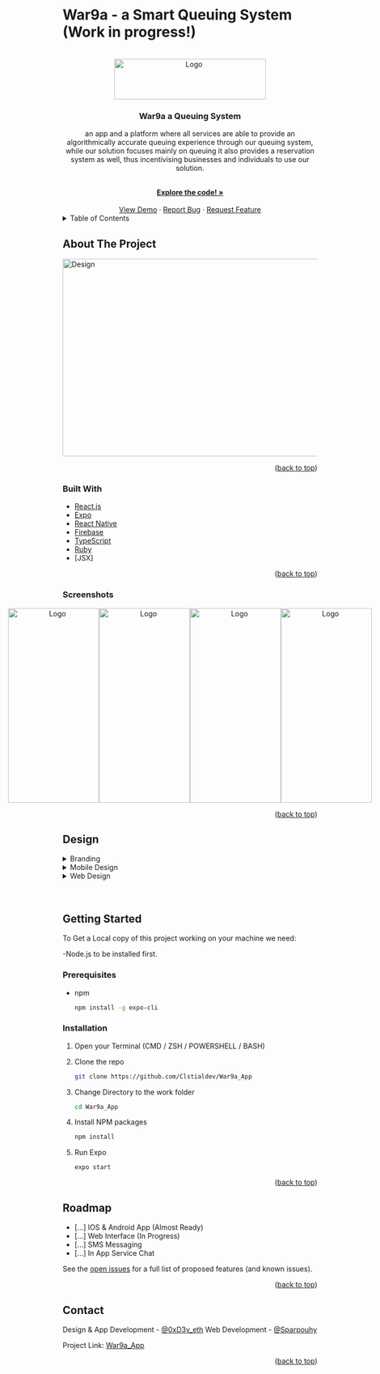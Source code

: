 # War9a - a Smart Queuing System (Work in progress!)

<div id="top"></div>


<!-- PROJECT LOGO -->
<br />
<div align="center">
  <a href="https://github.com/Clstialdev/War9a_App">
    <img src="assets/logo.webp" alt="Logo" width="300" height="80">
  </a>

<h3 align="center">War9a a Queuing System</h3>

  <p align="center">
    an app and a platform where all services are able to provide an algorithmically accurate queuing experience through our queuing system, while our solution focuses mainly on queuing it also provides a reservation system as well, thus incentivising businesses and individuals to use our solution.
</p>
    <br />
    <a href="https://github.com/Clstialdev/War9a_App"><strong>Explore the code! »</strong></a>
    <br />
    <br />
    <a href="https://github.com/Clstialdev/War9a_App">View Demo</a>
    ·
    <a href="https://github.com/Clstialdev/War9a_App/issues">Report Bug</a>
    ·
    <a href="https://github.com/Clstialdev/War9a_App/issues">Request Feature</a>
  
</div>



<!-- TABLE OF CONTENTS -->
<details>
  <summary>Table of Contents</summary>
  <ol>
    <li>
      <a href="#about-the-project">About The Project</a>
      <ul>
        <li><a href="#built-with">Built With</a></li>
      </ul>
    </li>
    <li><a href="#screenshots">Screenshots</a></li>
    <li>
      <a href="#getting-started">Getting Started</a>
      <ul>
        <li><a href="#prerequisites">Prerequisites</a></li>
        <li><a href="#installation">Installation</a></li>
      </ul>
    </li>
    <li><a href="#roadmap">Roadmap</a></li>
    <li><a href="#contact">Contact</a></li>
  </ol>
</details>



<!-- ABOUT THE PROJECT -->
## About The Project

<img src="Screenshots/Design.png" alt="Design" width="900" height="390">

<p align="right">(<a href="#top">back to top</a>)</p>



### Built With

* [React.js](https://reactjs.org/)
* [Expo](https://expo.dev/)
* [React Native](https://reactnative.dev)
* [Firebase](https://firebase.google.com/)
* [TypeScript](https://www.typescriptlang.org/)
* [Ruby](https://www.ruby-lang.org/en/)
* [JSX]

<p align="right">(<a href="#top">back to top</a>)</p>

### Screenshots

<div style="align:center; display:flex; justify-content:center; align-items:center" align="center">
    <img src="Screenshots/1.png" alt="Logo" width="180" height="384" style="float:left;">
    <img src="Screenshots/2.png" alt="Logo" width="180" height="384" style="float:left;">
    <img src="Screenshots/3.png" alt="Logo" width="180" height="384" style="float:left;">
    <img src="Screenshots/4.png" alt="Logo" width="180" height="384" style="float:left;">
  </div>

<p align="right">(<a href="#top">back to top</a>)</p>

<!-- Design -->
## Design
<details>
  <summary>Branding</summary>
  <div style="align:center; display:flex; justify-content:center; align-items:center" align="center">
    <img src="Screenshots/Branding.png" alt="Logo" width="896" height="962" style="float:left;">
  </div>
</details>

<details>
  <summary>Mobile Design</summary>
  <div style="align:center; display:flex; justify-content:center; align-items:center" align="center">
    <img src="Screenshots/App-Design.png" alt="Logo" width="897" height="721" style="float:left;">
  </div>
</details>

<details>
  <summary>Web Design</summary>
  <div style="align:center; display:flex; justify-content:center; align-items:center" align="center">
    <img src="Screenshots/Web-Design.png" alt="Logo" width="902" height="1217" style="float:left;">
  </div>
</details>

</br>
</br>

<!-- GETTING STARTED -->
## Getting Started

To Get a Local copy of this project working on your machine we need:

-Node.js to be installed first.

### Prerequisites

* npm
  ```sh
  npm install -g expo-cli
  ```

### Installation

1. Open your Terminal (CMD / ZSH / POWERSHELL / BASH)

2. Clone the repo
   ```sh
   git clone https://github.com/Clstialdev/War9a_App
   ```
2. Change Directory to the work folder
   ```sh
   cd War9a_App
   ```
3. Install NPM packages
   ```sh
   npm install
   ```
4. Run Expo 
   ```npm
   expo start
   ```

<p align="right">(<a href="#top">back to top</a>)</p>


<!-- ROADMAP -->
## Roadmap

- [...] IOS & Android App (Almost Ready)
- [...] Web Interface (In Progress)
- [...] SMS Messaging
- [...] In App Service Chat

See the [open issues](https://github.com/Clstialdev/War9a_App/issues) for a full list of proposed features (and known issues).

<p align="right">(<a href="#top">back to top</a>)</p>



<!-- CONTACT -->
## Contact

Design & App Development - [@0xD3v_eth](https://twitter.com/0xD3v_eth)
Web Development - [@Sparpouhy](https://twitter.com/Sparpouhy)

Project Link: [War9a_App](https://github.com/Clstialdev/War9a_App)

<p align="right">(<a href="#top">back to top</a>)</p>
